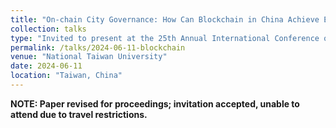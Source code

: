 ```yaml
---
title: "On-chain City Governance: How Can Blockchain in China Achieve Empowerment?"
collection: talks
type: "Invited to present at the 25th Annual International Conference on Digital Government Research - dg.o 2024"
permalink: /talks/2024-06-11-blockchain
venue: "National Taiwan University"
date: 2024-06-11
location: "Taiwan, China"
---
```


**NOTE: Paper revised for proceedings; invitation accepted, unable to attend due to travel restrictions.**
